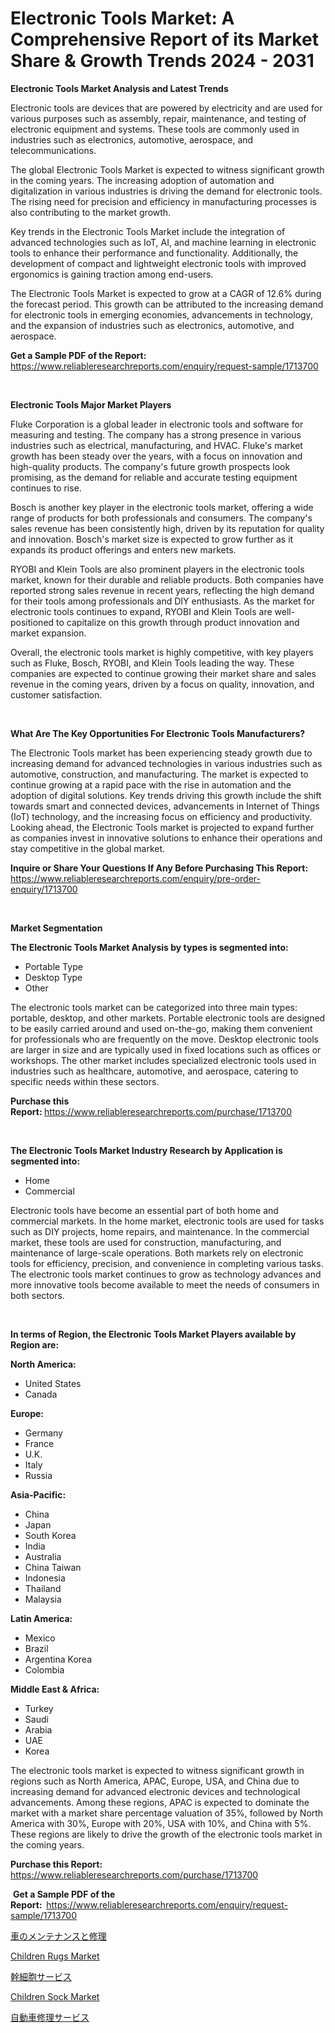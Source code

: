 <p><h1>Electronic Tools Market: A Comprehensive Report of its Market Share & Growth Trends 2024 - 2031</h1></p><p><strong>Electronic Tools Market Analysis and Latest Trends</strong></p>
<p><p>Electronic tools are devices that are powered by electricity and are used for various purposes such as assembly, repair, maintenance, and testing of electronic equipment and systems. These tools are commonly used in industries such as electronics, automotive, aerospace, and telecommunications.</p><p>The global Electronic Tools Market is expected to witness significant growth in the coming years. The increasing adoption of automation and digitalization in various industries is driving the demand for electronic tools. The rising need for precision and efficiency in manufacturing processes is also contributing to the market growth.</p><p>Key trends in the Electronic Tools Market include the integration of advanced technologies such as IoT, AI, and machine learning in electronic tools to enhance their performance and functionality. Additionally, the development of compact and lightweight electronic tools with improved ergonomics is gaining traction among end-users.</p><p>The Electronic Tools Market is expected to grow at a CAGR of 12.6% during the forecast period. This growth can be attributed to the increasing demand for electronic tools in emerging economies, advancements in technology, and the expansion of industries such as electronics, automotive, and aerospace.</p></p>
<p><strong>Get a Sample PDF of the Report:&nbsp;</strong> <a href="https://www.reliableresearchreports.com/enquiry/request-sample/1713700">https://www.reliableresearchreports.com/enquiry/request-sample/1713700</a></p>
<p>&nbsp;</p>
<p><strong>Electronic Tools Major Market Players</strong></p>
<p><p>Fluke Corporation is a global leader in electronic tools and software for measuring and testing. The company has a strong presence in various industries such as electrical, manufacturing, and HVAC. Fluke's market growth has been steady over the years, with a focus on innovation and high-quality products. The company's future growth prospects look promising, as the demand for reliable and accurate testing equipment continues to rise.</p><p>Bosch is another key player in the electronic tools market, offering a wide range of products for both professionals and consumers. The company's sales revenue has been consistently high, driven by its reputation for quality and innovation. Bosch's market size is expected to grow further as it expands its product offerings and enters new markets.</p><p>RYOBI and Klein Tools are also prominent players in the electronic tools market, known for their durable and reliable products. Both companies have reported strong sales revenue in recent years, reflecting the high demand for their tools among professionals and DIY enthusiasts. As the market for electronic tools continues to expand, RYOBI and Klein Tools are well-positioned to capitalize on this growth through product innovation and market expansion.</p><p>Overall, the electronic tools market is highly competitive, with key players such as Fluke, Bosch, RYOBI, and Klein Tools leading the way. These companies are expected to continue growing their market share and sales revenue in the coming years, driven by a focus on quality, innovation, and customer satisfaction.</p></p>
<p>&nbsp;</p>
<p><strong>What Are The Key Opportunities For Electronic Tools Manufacturers?</strong></p>
<p><p>The Electronic Tools market has been experiencing steady growth due to increasing demand for advanced technologies in various industries such as automotive, construction, and manufacturing. The market is expected to continue growing at a rapid pace with the rise in automation and the adoption of digital solutions. Key trends driving this growth include the shift towards smart and connected devices, advancements in Internet of Things (IoT) technology, and the increasing focus on efficiency and productivity. Looking ahead, the Electronic Tools market is projected to expand further as companies invest in innovative solutions to enhance their operations and stay competitive in the global market.</p></p>
<p><strong>Inquire or Share Your Questions If Any Before Purchasing This Report:</strong> <a href="https://www.reliableresearchreports.com/enquiry/pre-order-enquiry/1713700">https://www.reliableresearchreports.com/enquiry/pre-order-enquiry/1713700</a></p>
<p>&nbsp;</p>
<p><strong>Market Segmentation</strong></p>
<p><strong>The Electronic Tools Market Analysis by types is segmented into:</strong></p>
<p><ul><li>Portable Type</li><li>Desktop Type</li><li>Other</li></ul></p>
<p><p>The electronic tools market can be categorized into three main types: portable, desktop, and other markets. Portable electronic tools are designed to be easily carried around and used on-the-go, making them convenient for professionals who are frequently on the move. Desktop electronic tools are larger in size and are typically used in fixed locations such as offices or workshops. The other market includes specialized electronic tools used in industries such as healthcare, automotive, and aerospace, catering to specific needs within these sectors.</p></p>
<p><strong>Purchase this Report:&nbsp;</strong><a href="https://www.reliableresearchreports.com/purchase/1713700">https://www.reliableresearchreports.com/purchase/1713700</a></p>
<p>&nbsp;</p>
<p><strong>The Electronic Tools Market Industry Research by Application is segmented into:</strong></p>
<p><ul><li>Home</li><li>Commercial</li></ul></p>
<p><p>Electronic tools have become an essential part of both home and commercial markets. In the home market, electronic tools are used for tasks such as DIY projects, home repairs, and maintenance. In the commercial market, these tools are used for construction, manufacturing, and maintenance of large-scale operations. Both markets rely on electronic tools for efficiency, precision, and convenience in completing various tasks. The electronic tools market continues to grow as technology advances and more innovative tools become available to meet the needs of consumers in both sectors.</p></p>
<p>&nbsp;</p>
<p><strong>In terms of Region, the Electronic Tools Market Players available by Region are:</strong></p>
<p>
    <p> <strong> North America: </strong>
        <ul>
            <li>United States</li>
            <li>Canada</li>
        </ul>
        </p> 
    <p> <strong> Europe: </strong>
        <ul>
            <li>Germany</li>
            <li>France</li>
            <li>U.K.</li>
            <li>Italy</li>
            <li>Russia</li>
        </ul>
        </p> 
    <p> <strong> Asia-Pacific: </strong>
        <ul>
            <li>China</li>
            <li>Japan</li>
            <li>South Korea</li>
            <li>India</li>
            <li>Australia</li>
            <li>China Taiwan</li>
            <li>Indonesia</li>
            <li>Thailand</li>
            <li>Malaysia</li>
        </ul>
        </p> 
    <p> <strong> Latin America: </strong>
        <ul>
            <li>Mexico</li>
            <li>Brazil</li>
            <li>Argentina Korea</li>
            <li>Colombia</li>
        </ul>
        </p> 
    <p> <strong> Middle East & Africa: </strong>
        <ul>
            <li>Turkey</li>
            <li>Saudi</li>
            <li>Arabia</li>
            <li>UAE</li>
            <li>Korea</li>
        </ul>
    </p>
    </p>
<p><p>The electronic tools market is expected to witness significant growth in regions such as North America, APAC, Europe, USA, and China due to increasing demand for advanced electronic devices and technological advancements. Among these regions, APAC is expected to dominate the market with a market share percentage valuation of 35%, followed by North America with 30%, Europe with 20%, USA with 10%, and China with 5%. These regions are likely to drive the growth of the electronic tools market in the coming years.</p></p>
<p><strong>Purchase this Report: </strong><a href="https://www.reliableresearchreports.com/purchase/1713700">https://www.reliableresearchreports.com/purchase/1713700</a></p>
<p>&nbsp;<strong>Get a Sample PDF of the Report:&nbsp;&nbsp;</strong><a href="https://www.reliableresearchreports.com/enquiry/request-sample/1713700">https://www.reliableresearchreports.com/enquiry/request-sample/1713700</a></p>
<p><strong></strong></p>
<p><p><a href="https://github.com/joaejkdzgyljvo6/Market-Research-Report-List-1/blob/main/8635752183178.md">車のメンテナンスと修理</a></p><p><a href="https://github.com/bobicer/Market-Research-Report-List-2/blob/main/children-rugs-market.md">Children Rugs Market</a></p><p><a href="https://github.com/ppmazlotr77499/Market-Research-Report-List-1/blob/main/8829599183179.md">幹細胞サービス</a></p><p><a href="https://github.com/timeliteaut/Market-Research-Report-List-1/blob/main/children-sock-market.md">Children Sock Market</a></p><p><a href="https://github.com/ppmazlotr77499/Market-Research-Report-List-1/blob/main/6837700183177.md">自動車修理サービス</a></p></p>
